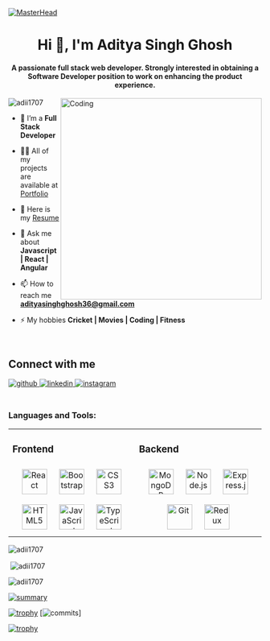 [![MasterHead](https://img.freepik.com/free-vector/app-development-illustration_52683-47931.jpg?w=760&h=900&t=st=1672249890~exp=1672250490~hmac=72e0b027a812b63777409852130c8a7e3118ef040d1fd6b73736ac91aef8b16e)](https://Adii1707.github.io)
<h1 align="center">Hi 👋, I'm Aditya Singh Ghosh</h1>
<h4 align="center">A passionate full stack web developer. 
  Strongly interested in obtaining a Software Developer position to work on enhancing the product experience. </h4>
<img src="https://media0.giphy.com/media/qgQUggAC3Pfv687qPC/giphy.gif?cid=ecf05e47c7dma71oloi74ofssfh1ktczd71doetachwoy5at&rid=giphy.gif&ct=g" alt="Coding" width = "400" align= "right"  />

<p align="left"> <img src="https://komarev.com/ghpvc/?username=adii1707&label=Profile%20views&color=0e75b6&style=flat" alt="adii1707"  /> </p>

- 🌱 I’m a **Full Stack Developer**

- 👨‍💻 All of my projects are available at [Portfolio](https://Adii1707.github.io)
 
- 👨‍  Here is my [Resume](https://1drv.ms/b/s!AtmqcmBs9PAqeccCGmrk9jDzYGE?e=DlePSt)

- 💬 Ask me about **Javascript | React | Angular**

- 📫 How to reach me **adityasinghghosh36@gmail.com**

- ⚡ My hobbies **Cricket | Movies | Coding | Fitness**

<br/>  

## Connect with me  
<div align="left">
<a href="https://github.com/Adii1707" target="_blank">
<img src=https://img.shields.io/badge/github-%2324292e.svg?&style=for-the-badge&logo=github&logoColor=white alt=github style="margin-bottom: 5px;" />
</a>
<a href="https://www.linkedin.com/in/aditya-singh-ghosh-9a5a5b1b3/" target="_blank">
<img src=https://img.shields.io/badge/linkedin-%231E77B5.svg?&style=for-the-badge&logo=linkedin&logoColor=white alt=linkedin style="margin-bottom: 5px;" />
</a>
<a href="https://www.instagram.com/thakur_aditya17/" target="_blank">
<img src=https://img.shields.io/badge/instagram-%23000000.svg?&style=for-the-badge&logo=instagram&logoColor=white alt=instagram style="margin-bottom: 5px;" />
</a>  
</div>  


<br/>  

<h3 align="left">Languages and Tools:</h3>
<table><tr><td valign="top" width="33%">
  
### Frontend  
<div align="center" bg="black" >  
<a href="https://reactjs.org/" target="_blank"><img style="margin: 10px" src="https://profilinator.rishav.dev/skills-assets/react-original-wordmark.svg" alt="React" height="50" /></a>  
<a href="https://getbootstrap.com/docs/3.4/javascript/" target="_blank"><img style="margin: 10px" src="https://profilinator.rishav.dev/skills-assets/bootstrap-plain.svg" alt="Bootstrap" height="50" /></a>  
<a href="https://www.w3schools.com/css/" target="_blank"><img style="margin: 10px" src="https://profilinator.rishav.dev/skills-assets/css3-original-wordmark.svg" alt="CSS3" height="50" /></a>  
<a href="https://en.wikipedia.org/wiki/HTML5" target="_blank"><img style="margin: 10px" src="https://profilinator.rishav.dev/skills-assets/html5-original-wordmark.svg" alt="HTML5" height="50" /></a>  
<a href="https://www.javascript.com/" target="_blank"><img style="margin: 10px" src="https://profilinator.rishav.dev/skills-assets/javascript-original.svg" alt="JavaScript" height="50" /></a>  
<a href="https://www.typescriptlang.org/" target="_blank"><img style="margin: 10px" src="https://profilinator.rishav.dev/skills-assets/typescript-original.svg" alt="TypeScript" height="50" /></a>   
</div>

</td><td valign="top" width="33%">



### Backend  
<div align="center" >      
<a href="https://www.mongodb.com/" target="_blank"><img style="margin: 10px" src="https://profilinator.rishav.dev/skills-assets/mongodb-original-wordmark.svg" alt="MongoDB" height="50" /></a>  
<a href="https://nodejs.org/" target="_blank"><img style="margin: 10px" src="https://profilinator.rishav.dev/skills-assets/nodejs-original-wordmark.svg" alt="Node.js" height="50" /></a>    
<a href="https://expressjs.com/" target="_blank"><img style="margin: 10px" src="https://profilinator.rishav.dev/skills-assets/express-original-wordmark.svg" alt="Express.js" height="50" /></a>  
<a href="https://github.com/" target="_blank"><img style="margin: 10px" src="https://profilinator.rishav.dev/skills-assets/git-scm-icon.svg" alt="Git" height="50" /></a>  
<a href="https://redux.js.org/" target="_blank"><img style="margin: 10px" src="https://profilinator.rishav.dev/skills-assets/redux-original.svg" alt="Redux" height="50" /></a>   
</div>

</td></tr></table>


<p><img  src="https://github-readme-stats.vercel.app/api/top-langs?username=adii1707&show_icons=true&locale=en&layout=compact&theme=tokyonight" alt="adii1707" /></p>

<p >&nbsp;<img align="center" src="https://github-readme-stats.vercel.app/api?username=adii1707&show_icons=true&locale=en&theme=tokyonight" alt="adii1707" /></p>

<p ><img align="center" src="https://github-readme-streak-stats.herokuapp.com/?user=adii1707&theme=tokyonight" alt="adii1707"/></p>
    
[![summary](http://github-profile-summary-cards.vercel.app/api/cards/profile-details?username=Adii1707&theme=radical)](https://github.com/Adii1707/github-profile-trophy)
<br/>  

[![trophy](http://github-profile-summary-cards.vercel.app/api/cards/repos-per-language?username=Adii1707&theme=radical&exclude=java)](https://github.com/Adii1707/github-profile-trophy)
[![commits](http://github-profile-summary-cards.vercel.app/api/cards/most-commit-language?username=Adii1707&theme=radical&exclude=java,html,typescript)]
<br/>

[![trophy](https://github-profile-trophy.vercel.app/?username=Adii1707&theme=onedark)](https://github.com/Adii1707/github-profile-trophy)
  
<br />


